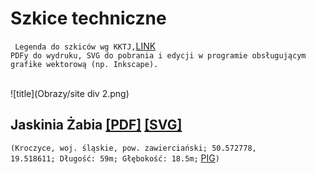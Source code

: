 # Szkice techniczne
<code> Legenda do szkiców wg KKTJ,</code>[LINK](https://kktj.pl/Portals/0/szkice/legenda.pdf) <br>
<code>PDFy do wydruku, SVG do pobrania i edycji w programie obsługującym grafike wektorową (np. Inkscape). </code>

<br>
![title](Obrazy/site div 2.png)

## Jaskinia Żabia [[PDF]](https://docs.google.com/viewer?url=https://github.com/dziury/szkice/raw/gh-pages/PDF/Jaskinia%20Z%CC%87abia.pdf) [[SVG]](https://github.com/dziury/szkice/raw/gh-pages/SVG/Jaskinia%20%C5%BBabia.svg)
<code>(Kroczyce, woj. śląskie, pow. zawierciański; 50.572778, 19.518611; Długość: 59m; Głębokość: 18.5m;</code> [PIG](http://jaskiniepolski.pgi.gov.pl/Details/Information/3531)<code>)</code>
